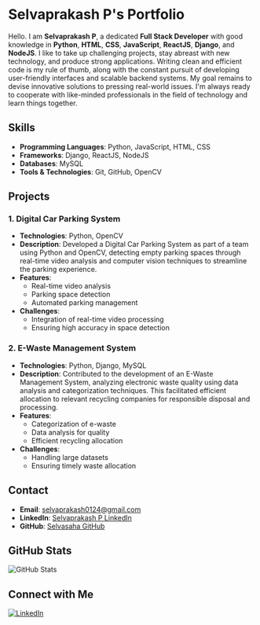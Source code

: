 # Selvaprakash P's Portfolio

Hello. I am **Selvaprakash P**, a dedicated **Full Stack Developer** with good knowledge in **Python**, **HTML**, **CSS**, **JavaScript**, **ReactJS**, **Django**, and **NodeJS**. I like to take up challenging projects, stay abreast with new technology, and produce strong applications. Writing clean and efficient code is my rule of thumb, along with the constant pursuit of developing user-friendly interfaces and scalable backend systems. My goal remains to devise innovative solutions to pressing real-world issues. I'm always ready to cooperate with like-minded professionals in the field of technology and learn things together.

## Skills
- **Programming Languages**: Python, JavaScript, HTML, CSS
- **Frameworks**: Django, ReactJS, NodeJS
- **Databases**: MySQL
- **Tools & Technologies**: Git, GitHub, OpenCV

## Projects

### 1. **Digital Car Parking System**
- **Technologies**: Python, OpenCV
- **Description**: Developed a Digital Car Parking System as part of a team using Python and OpenCV, detecting empty parking spaces through real-time video analysis and computer vision techniques to streamline the parking experience.
- **Features**:
  - Real-time video analysis
  - Parking space detection
  - Automated parking management
- **Challenges**:
  - Integration of real-time video processing
  - Ensuring high accuracy in space detection

### 2. **E-Waste Management System**
- **Technologies**: Python, Django, MySQL
- **Description**: Contributed to the development of an E-Waste Management System, analyzing electronic waste quality using data analysis and categorization techniques. This facilitated efficient allocation to relevant recycling companies for responsible disposal and processing.
- **Features**:
  - Categorization of e-waste
  - Data analysis for quality
  - Efficient recycling allocation
- **Challenges**:
  - Handling large datasets
  - Ensuring timely waste allocation

## Contact
- **Email**: [selvaprakash0124@gmail.com](mailto:selvaprakash0124@gmail.com)
- **LinkedIn**: [Selvaprakash P LinkedIn](https://www.linkedin.com/in/selvaprakash-p/)
- **GitHub**: [Selvasaha GitHub](https://github.com/Selvasaha)

## GitHub Stats
![GitHub Stats](https://github-readme-stats.vercel.app/api?username=Selvasaha&show_icons=true&hide_title=true)

## Connect with Me
[![LinkedIn](https://img.shields.io/badge/LinkedIn-Profile-blue)](https://www.linkedin.com/in/selvaprakash-p/)
